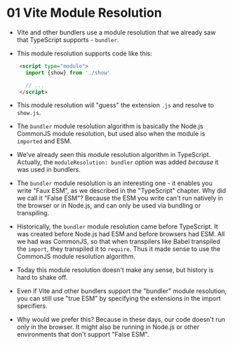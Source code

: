 # 01 Vite Module Resolution

- Vite and other bundlers use a module resolution that we already saw that TypeScript supports - `bundler`.

- This module resolution supports code like this:

```html
    <script type="module">
      import {show} from './show'

      // ...
    </script>
```

- This module resolution will "guess" the extension `.js` and resolve to `show.js`.

- The `bundler` module resolution algorithm is basically the Node.js CommonJS module resolution, but used also
  when the module is `imported` and ESM.

- We've already seen this module resolution algorithm in TypeScript. Actually, the `moduleResolution: bundler`
  option was added _because_ it was used in bundlers.

- The `bundler` module resolution is an interesting one - it enables you write "Faux ESM", as we described
  in the "TypeScript" chapter. Why did we call it "False ESM"?
  Because the ESM you write can't run natively in the browser or in Node.js,
  and can only be used via bundling or transpiling.

- Historically, the `bundler` module resolution came before TypeScript.
  It was created before Node.js had ESM and before browsers had ESM.
  All we had was CommonJS, so that when transpilers like Babel transpiled the `import`,
  they transpiled it to `require`. Thus it made sense to use the CommonJS module resolution algorithm.

- Today this module resolution doesn't make any sense, but history is hard to shake off.

- Even if Vite and other bundlers support the "bundler" module resolution, you can still use "true ESM" by
  specifying the extensions in the import specifiers.

- Why would we prefer this? Because in these days, our code doesn't run only in the browser.
  It might also be running in Node.js or other environments that don't support "False ESM".

